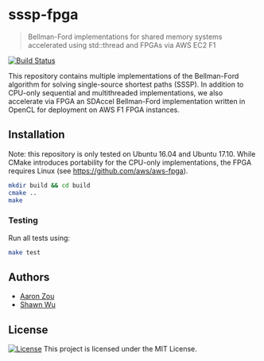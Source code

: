 # sssp-fpga
> Bellman-Ford implementations for shared memory systems accelerated using std::thread and FPGAs via AWS EC2 F1 

[![Build Status][travis-image]][travis-url]

This repository contains multiple implementations of the Bellman-Ford algorithm for solving single-source shortest paths (SSSP). In addition to CPU-only sequential and multithreaded implementations, we also accelerate via FPGA an SDAccel Bellman-Ford implementation written in OpenCL for deployment on AWS F1 FPGA instances.

## Installation

Note: this repository is only tested on Ubuntu 16.04 and Ubuntu 17.10. While CMake introduces portability for the CPU-only implementations, the FPGA requires Linux (see https://github.com/aws/aws-fpga). 

```sh
mkdir build && cd build
cmake ..
make
```

### Testing

Run all tests using:
```sh
make test
```

## Authors
- [Aaron Zou](https://github.com/aaron-zou/)
- [Shawn Wu](https://github.com/chudooder)

## License

[![License](http://img.shields.io/:license-mit-blue.svg?style=flat-square)](http://badges.mit-license.org) This project is licensed under the MIT License.

<!-- Markdown link & img dfn's -->
[travis-image]: https://img.shields.io/travis/dbader/node-datadog-metrics/master.svg?style=flat-square
[travis-url]: https://travis-ci.org/dbader/node-datadog-metrics
[wiki]: https://github.com/yourname/yourproject/wiki

